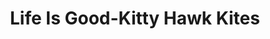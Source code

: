 ---
title: "Life Is Good-Kitty Hawk Kites"
url: /ocracoke/life-is-good-kitty-hawk-kites/
shop: toys
---
